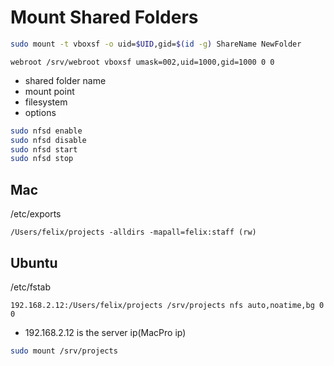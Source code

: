 # Mount Shared Folders

```bash
sudo mount -t vboxsf -o uid=$UID,gid=$(id -g) ShareName NewFolder
```

```fstab
webroot /srv/webroot vboxsf umask=002,uid=1000,gid=1000 0 0
```

- shared folder name
- mount point
- filesystem
- options

```bash
sudo nfsd enable
sudo nfsd disable
sudo nfsd start
sudo nfsd stop
```

## Mac

/etc/exports

```text
/Users/felix/projects -alldirs -mapall=felix:staff (rw)
```

## Ubuntu

/etc/fstab

```text
192.168.2.12:/Users/felix/projects /srv/projects nfs auto,noatime,bg 0 0
```

- 192.168.2.12 is the server ip(MacPro ip)

```bash
sudo mount /srv/projects
```